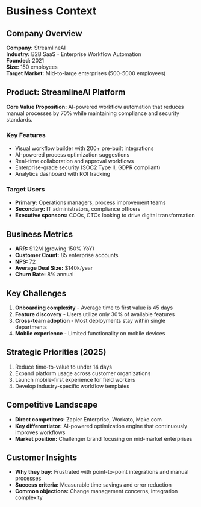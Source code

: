 # Business Context

## Company Overview
**Company:** StreamlineAI  
**Industry:** B2B SaaS - Enterprise Workflow Automation  
**Founded:** 2021  
**Size:** 150 employees  
**Target Market:** Mid-to-large enterprises (500-5000 employees)

## Product: StreamlineAI Platform
**Core Value Proposition:** AI-powered workflow automation that reduces manual processes by 70% while maintaining compliance and security standards.

### Key Features
- Visual workflow builder with 200+ pre-built integrations
- AI-powered process optimization suggestions
- Real-time collaboration and approval workflows
- Enterprise-grade security (SOC2 Type II, GDPR compliant)
- Analytics dashboard with ROI tracking

### Target Users
- **Primary:** Operations managers, process improvement teams
- **Secondary:** IT administrators, compliance officers
- **Executive sponsors:** COOs, CTOs looking to drive digital transformation

## Business Metrics
- **ARR:** $12M (growing 150% YoY)
- **Customer Count:** 85 enterprise accounts
- **NPS:** 72
- **Average Deal Size:** $140k/year
- **Churn Rate:** 8% annual

## Key Challenges
1. **Onboarding complexity** - Average time to first value is 45 days
2. **Feature discovery** - Users utilize only 30% of available features
3. **Cross-team adoption** - Most deployments stay within single departments
4. **Mobile experience** - Limited functionality on mobile devices

## Strategic Priorities (2025)
1. Reduce time-to-value to under 14 days
2. Expand platform usage across customer organizations
3. Launch mobile-first experience for field workers
4. Develop industry-specific workflow templates

## Competitive Landscape
- **Direct competitors:** Zapier Enterprise, Workato, Make.com
- **Key differentiator:** AI-powered optimization engine that continuously improves workflows
- **Market position:** Challenger brand focusing on mid-market enterprises

## Customer Insights
- **Why they buy:** Frustrated with point-to-point integrations and manual processes
- **Success criteria:** Measurable time savings and error reduction
- **Common objections:** Change management concerns, integration complexity